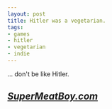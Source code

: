 ```yaml
--- 
layout: post
title: Hitler was a vegetarian.
tags: 
- games
- hitler
- vegetarian
- indie
---
```

... don't be like Hitler.
<h2><span style="color: #ffff00;"><a title="... don't be like Hitler." href="http://www.supermeatboy.com" target="_blank"><em><strong>SuperMeatBoy.com</strong></em></a></span></h2>
